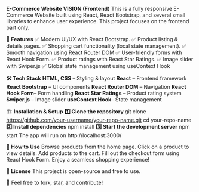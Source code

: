 **E-Commerce Website VISION (Frontend)**
This is a fully responsive E-Commerce Website built using React, React Bootstrap, and several small libraries to enhance user experience. This project focuses on the frontend part only.

**🚀 Features**
✅ Modern UI/UX with React Bootstrap.
✅ Product listing & details pages.
✅ Shopping cart functionality (local state management).
✅ Smooth navigation using React Router DOM
✅ User-friendly forms with React Hook Form.
✅ Product ratings with React Star Ratings.
✅ Image slider with Swiper.js
✅ Global state management using useContext Hook

**🛠️ Tech Stack**
**HTML, CSS** – Styling & layout
**React** – Frontend framework
**React Bootstrap** – UI components
**React Router DOM** – Navigation
**React Hook Form**– Form handling
**React Star Ratings** – Product rating system
**Swiper.js** – Image slider
**useContext Hook**– State management


🏗️ **Installation & Setup**
**1️⃣ Clone the repository**
git clone https://github.com/your-username/your-repo-name.git
cd your-repo-name
**2️⃣ Install dependencies**
npm install
**3️⃣ Start the development server**
npm start
The app will run on http://localhost:3000/

**📌 How to Use**
Browse products from the home page.
Click on a product to view details.
Add products to the cart.
Fill out the checkout form using React Hook Form.
Enjoy a seamless shopping experience!

**📜 License**
This project is open-source and free to use.

📢 Feel free to fork, star, and contribute!


